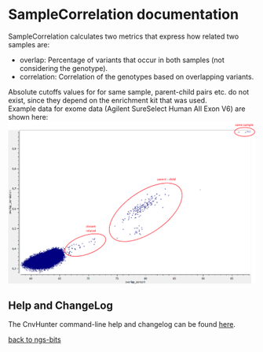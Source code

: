 # SampleCorrelation documentation

SampleCorrelation calculates two metrics that express how related two samples are:

 * overlap: Percentage of variants that occur in both samples (not considering the genotype).
 * correlation: Correlation of the genotypes based on overlapping variants.

Absolute cutoffs values for for same sample, parent-child pairs etc. do not exist, since they depend on the enrichment kit that was used.   
Example data for exome data (Agilent SureSelect Human All Exon V6) are shown here:
![sample correlation image](ssHAEv6_sample_correlation.png) 

## Help and ChangeLog

The CnvHunter command-line help and changelog can be found [here](../tools/SampleCorrelation.md).

[back to ngs-bits](https://github.com/imgag/ngs-bits)






